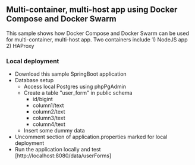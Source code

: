## Multi-container, multi-host app using Docker Compose and Docker Swarm
This sample shows how Docker Compose and Docker Swarm can be used for multi-container, multi-host app. Two containers include 1) NodeJS app 2) HAProxy

### Local deployment
- Download this sample SpringBoot application
- Database setup 
  - Access local Postgres using phpPgAdmin
  - Create a table "user_form" in public schema
    - id/bigint
    - column1/text
    - column2/text
    - column3/text
    - column4/text
  - Insert some dummy data 
- Uncomment section of application.properties marked for local deployment  
- Run the application locally and test [http://localhost:8080/data/userForms]
